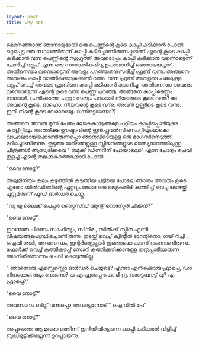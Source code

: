 ```yaml
---

layout: post
title: why not

---
```



മെനെഞ്ഞാന്ന് ഞാനാദ്യമായി ഒരു പെണ്ണിന്റെ കൂടെ കാപ്പി കുടിക്കാൻ പോയി. ഒറ്റപ്പെട്ട ഒരു സ്ഥലത്തിരുന്ന് കാപ്പി കുടിച്ചൊണ്ടിരുന്നപ്പഴാണ്‌ എന്റെ കൂടെ കാപ്പി കുടിക്കാൻ വന്ന പെണ്ണിന്റെ സുഹ്രുത്ത്‌ അവടൊപ്പം കാപ്പി കുടിക്കാൻ വന്നൊട്ടെന്ന് ചോദിച്ച്‌ വട്സപ്‌ എന്ന ഒരു സാങ്കേതികവിദ്യ ഉപയോഗിച്ച്‌ മെസേജയച്ചത്‌. അതിനെന്താ വന്നൊട്ടെന്ന് അവളും പറഞ്ഞതനുസരിച്ച്‌ ഫ്രണ്ട്‌ വന്നു. അങ്ങനെ അവക്കും കാപ്പി വാങ്ങിക്കൊടുക്കെണ്ടി വന്നു. വന്ന ഫ്രണ്ട്‌ അവളുടെ പക്കലുള്ള വട്സപ്‌ വെച്ച്‌ അവടെ ഫ്രണ്ടിനെ കാപ്പി കുടിക്കാൻ ക്ഷണിച്ചു. അതിനെന്താ അവനും വന്നൊട്ടെന്ന് എന്റെ കൂടെ വന്ന പെണ്ണ്‌ പറഞ്ഞു. അങ്ങനെ കാപ്പിടെണ്ണം നാലായി. (ചതിക്കാത്ത ചന്തു : സത്യം പറയെടി നീയാരുടെ കൂടെ വന്നു? ദേ അവന്റെ കൂടെ. ഓഹൊ. നീയവന്റെ കൂടെ വന്നു. അവൻ ഉണ്ണിടെ കൂടെ വന്നു. ഇനി നിന്റെ കൂടെ വേരാരെലും വന്നിട്ടൊണ്ടൊ?)

അങ്ങനെ അവരു മൂന്ന് പേരും ലോകകാര്യങ്ങളെ പറ്റിയും കാപ്പിപ്പൊടിയുടെ ക്വാളിറ്റിയും അന്തരീക്ഷ ഊഷ്മാവിന്റെ ഇൻഫ്ലുവൻസിനെപറ്റിയുമൊക്കെ വാചാലരായിക്കൊണ്ടിരുന്നപ്പൊ ഞാനവിടെയുള്ള ഒരു മാഗസിനെടുത്ത്‌ മറിച്ചൊണ്ടിരുന്നു. തുടുത്ത മാറിടങ്ങളുള്ള സ്ത്രീജനങ്ങളുടെ ലാസ്യഭാവത്തിലുള്ള ചിത്രങ്ങൾ ആസ്വദിക്കവെ " നമുക്ക്‌ ഡിന്നറിന്‌ പോയാലൊ" എന്ന ചോദ്യം ചെവി തുളച്ച്‌ എന്റെ തലക്കകത്തെക്കോടി പോയി.

"വൈ നോട്ട്‌?"

അലുമിനിയം കലം കഴുത്തിൽ കുടുങ്ങിയ പട്ടിയെ പോലെ ഞാനും അവരും കൂടെ ഏതോ ബിൽഡിങ്ങിന്റെ ഏറ്റവും മേലെ ഒരു മെഴുകുതിരി കത്തിച്ച്‌ വെച്ച മേശയ്ക്ക്‌ ചുറ്റുമിരുന്ന് ഫുഡ്‌ ഓർഡർ ചെയ്തു.

"ഡു യൂ ലൈക്ക്‌ പെപ്പർ സ്പൈസ്ഡ്‌ ആന്റ്‌ റൊസ്മേരി ചിക്കൻ?"

"വൈ നോട്ട്‌".

ഇവന്മാരു പിന്നെം സാഹിത്യം, സിനിമ , സിൽക്ക്‌ സ്മിത എന്നീ വിഷയങ്ങളപഗ്രഥിച്ചൊണ്ടിരുന്നു. ഇടയ്ക്ക്‌ വെച്ച്‌ ക്വിന്റിൻ ടാറന്റിനൊ, ഗയ്‌ റിച്ചി , ഐവി ശശി, അനുബന്ധം, ഇന്റർസ്റ്റെല്ലാർ ഇതൊക്കെ കടന്ന് വന്നൊണ്ടിരുന്നു. ഫോർക്ക്‌ വെച്ച്‌ കുത്തികഴപ്പ്‌ സോറി കുത്തിക്കഴിക്കാനുള്ള തത്രപ്പാടിലാരുന്ന ഞാനിതിനൊന്നും ചെവി കൊടുത്തില്ല.

" ഞാനൊരു എസ്പ്രെസ്സൊ ഓർഡർ ചെയ്യട്ടെ? എന്നാ എനിക്കൊരു ഫ്രാപ്പെ, ഡാ നിനക്കെന്തെലും വേണൊ? യ എ ഫ്രാപ്പെ ഫോ മീ റ്റൂ. വാട്ടെബൗട്ട്‌ യു? എ ഫ്രാപ്പെ?"

"വൈ നോട്ട്‌?"

അവസാനം ബില്ല് വന്നപ്പൊ അവളെന്നോട്‌ " ഐ വിൽ പേ"

"വൈ നോട്ട്‌?"

അപ്പഴത്തെ ആ മുഖഭാവത്തിന്ന് ഇനിയിവിളെന്നെ കാപ്പി കുടിക്കാൻ വിളിച്ച്‌ ബുദ്ധിമുട്ടിക്കില്ലെന്ന് ഉറപ്പാരുന്നു.
